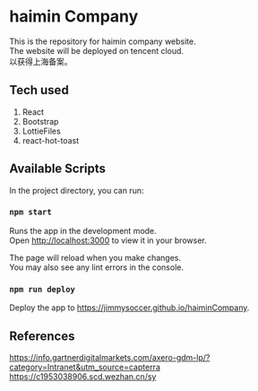 # haimin Company

This is the repository for haimin company website. \
The website will be deployed on tencent cloud. \
以获得上海备案。

## Tech used
1. React
2. Bootstrap
3. LottieFiles
4. react-hot-toast

## Available Scripts

In the project directory, you can run:

### `npm start`

Runs the app in the development mode.\
Open [http://localhost:3000](http://localhost:3000) to view it in your browser.

The page will reload when you make changes.\
You may also see any lint errors in the console.

### `npm run deploy`

Deploy the app to https://jimmysoccer.github.io/haiminCompany.

## References

https://info.gartnerdigitalmarkets.com/axero-gdm-lp/?category=Intranet&utm_source=capterra \
https://c1953038906.scd.wezhan.cn/sy
